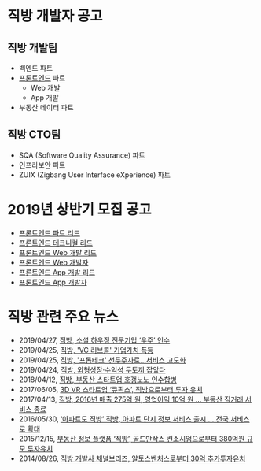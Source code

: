 # 직방 개발자 공고

## 직방 개발팀

* 백엔드 파트
* [프론트엔드](./Frontend.md) 파트
  * Web 개발
  * App 개발
* 부동산 데이터 파트

## 직방 CTO팀

* SQA (Software Quality Assurance) 파트
* 인프라보안 파트
* ZUIX (Zigbang User Interface eXperience) 파트

# 2019년 상반기 모집 공고

* [프론트엔드 파트 리드](./dev-fe/lead.md)
* [프론트엔드 테크니컬 리드](./dev-fe/tech-lead.md)
* [프론트엔드 Web 개발 리드](./dev-fe/web.md#프론트엔드-web-개발-리드)
* [프론트엔드 Web 개발자](./dev-fe/web.md#프론트엔드-web-개발자)
* [프론트엔드 App 개발 리드](./dev-fe/app.md#프론트엔드-app-개발-리드)
* [프론트엔드 App 개발자](./dev-fe/app.md#프론트엔드-app-개발자)

# 직방 관련 주요 뉴스

* 2019/04/27, [직방, 소셜 하우징 전문기업 ‘우주’ 인수](https://platum.kr/archives/120660)
* 2019/04/25, [직방, 'VC 러브콜' 기업가치 폭등](http://www.thebell.co.kr/front/free/contents/news/article_view.asp?key=201904240100046840002914)
* 2019/04/25, [직방, '프롭테크' 선두주자로…서비스 고도화](http://www.thebell.co.kr/front/free/contents/news/article_view.asp?key=201904230100043700002711)
* 2019/04/24, [직방, 외형성장·수익성 두토끼 잡았다](http://www.thebell.co.kr/front/free/contents/news/article_view.asp?key=201904230100042190002620)
* 2018/04/12, [직방, 부동산 스타트업 호갱노노 인수합병](http://platum.kr/archives/98799)
* 2017/06/05, [3D VR 스타트업 ‘큐픽스’, 직방으로부터 투자 유치](https://platum.kr/archives/82200)
* 2017/04/13, [직방, 2016년 매출 275억 원, 영업이익 10억 원 … 부동산 직거래 서비스 종료](https://platum.kr/archives/79368)
* 2016/05/30, [‘아파트도 직방’ 직방, 아파트 단지 정보 서비스 출시 … 전국 서비스로 확대](https://platum.kr/archives/60444)
* 2015/12/15, [부동산 정보 플랫폼 ‘직방’, 골드만삭스 컨소시엄으로부터 380억원 규모 투자유치](https://platum.kr/archives/51549)
* 2014/08/26, [직방 개발사 채널브리즈, 알토스벤처스로부터 30억 추가투자유치](https://platum.kr/archives/26265)